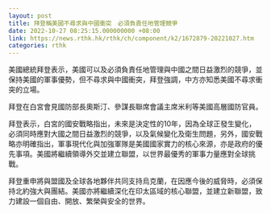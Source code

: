 ```yaml
---
layout: post
title: 拜登稱美國不尋求與中國衝突　必須負責任地管理競爭
date: 2022-10-27 08:25:15.000000000 +08:00
link: https://news.rthk.hk/rthk/ch/component/k2/1672879-20221027.htm
categories: rthk
---
```


美國總統拜登表示，美國可以及必須負責任地管理與中國之間日益激烈的競爭，並保持美國的軍事優勢，但不尋求與中國衝突，拜登強調，中方亦知悉美國不尋求衝突的立場。

拜登在白宮會見國防部長奧斯汀、參謀長聯席會議主席米利等美國高層國防官員。

拜登表示，白宮的國安戰略指出，未來是決定性的10年，因為全球正發生變化，必須同時應對大國之間日益激烈的競爭，以及氣候變化及衛生問題，另外，國安戰略亦明確指出，軍事現代化與加強軍隊是美國國家實力的核心來源，亦是政府的優先事項。美國將繼續領導外交並建立聯盟，以世界最優秀的軍事力量應對全球挑戰。

拜登重申將與盟國及全球各地夥伴共同支持烏克蘭，在因應今後的威脅時，必須保持北約強大與團結。美國亦將繼續深化在印太區域的核心聯盟，並建立新聯盟，致力建設一個自由、開放、繁榮與安全的世界。
